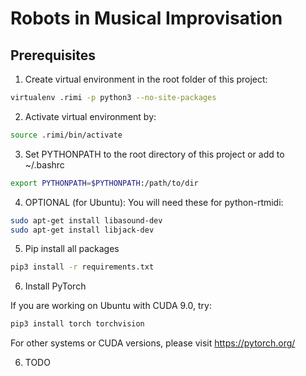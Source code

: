 # Robots in Musical Improvisation

## Prerequisites 
1. Create virtual environment in the root folder of this project:
```bash
virtualenv .rimi -p python3 --no-site-packages
```
2. Activate virtual environment by:
```bash
source .rimi/bin/activate
```
3. Set PYTHONPATH to the root directory of this project or add to ~/.bashrc
```bash
export PYTHONPATH=$PYTHONPATH:/path/to/dir
```
4. OPTIONAL (for Ubuntu): You will need these for python-rtmidi:
```bash
sudo apt-get install libasound-dev
sudo apt-get install libjack-dev
```
5. Pip install all packages
```bash
pip3 install -r requirements.txt
```
6. Install PyTorch 

If you are working on Ubuntu with CUDA 9.0, try:
```bash
pip3 install torch torchvision
```
For other systems or CUDA versions, please visit https://pytorch.org/

6. TODO